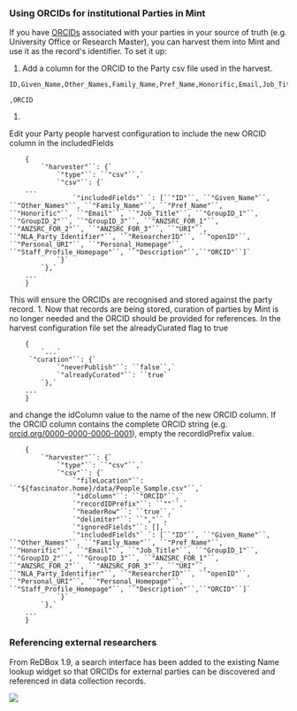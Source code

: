 ### []()Using ORCIDs for institutional Parties in Mint

If you have [ORCIDs](http://orcid.org/) associated with your parties in your source of truth (e.g. University Office or Research Master), you can harvest them into Mint and use it as the record's identifier. To set it up:
1. Add a column for the ORCID to the Party csv file used in the harvest.
```
ID,Given_Name,Other_Names,Family_Name,Pref_Name,Honorific,Email,Job_Title,GroupID_1,GroupID_2,GroupID_3,ANZSRC_FOR_1,ANZSRC_FOR_2,ANZSRC_FOR_3,URI,NLA_Party_Identifier,ResearcherID,openID,Personal_URI,Personal_Homepage,Staff_Profile_Homepage,Description
```
```
,ORCID
```

1. 
Edit your Party people harvest configuration to include the new ORCID column in the includedFields





        {
            `"harvester"``: {`
                `"type"``: ``"csv"``,`
                `"csv"``: {`
        ...
                    `"includedFields"` `: [``"ID"``, ``"Given_Name"``, ``"Other_Names"``, ``"Family_Name"``, ``"Pref_Name"``, ``"Honorific"``, ``"Email"``, ``"Job_Title"``, ``"GroupID_1"``, ``"GroupID_2"``, ``"GroupID_3"``, ``"ANZSRC_FOR_1"``, ``"ANZSRC_FOR_2"``, ``"ANZSRC_FOR_3"``, ``"URI"``, ``"NLA_Party_Identifier"``, ``"ResearcherID"``, ``"openID"``, ``"Personal_URI"``, ``"Personal_Homepage"``, ``"Staff_Profile_Homepage"``, ``"Description"``,``"ORCID"``]`
                `}`
            `},`
        ...
        }
This will ensure the ORCIDs are recognised and stored against the party record.
1. 
Now that records are being stored, curation of parties by Mint is no longer needed and the ORCID should be provided for references. In the harvest configuration file set the alreadyCurated flag to true





        {
            `...`
         `"curation"``: {`
                `"neverPublish"``: ``false``,`
                `"alreadyCurated"``: ``true`
            `},`
        ...
        }
and change the idColumn value to the name of the new ORCID column. If the ORCID column contains the complete ORCID string (e.g. [orcid.org/0000-0000-0000-0001](http://orcid.org/0000-0000-0000-0001)), empty the recordIdPrefix value.





        {
            `"harvester"``: {`
                `"type"``: ``"csv"``,`
                `"csv"``: {`
                    `"fileLocation"``: ``"${fascinator.home}/data/People_Sample.csv"``,`
                    `"idColumn"``: ``"ORCID"``,`
                    `"recordIDPrefix"``: ``""``,`
                    `"headerRow"``: ``true``,`
                    `"delimiter"``: ``","``,`
                    `"ignoredFields"``: [],`
                    `"includedFields"` `: [``"ID"``, ``"Given_Name"``, ``"Other_Names"``, ``"Family_Name"``, ``"Pref_Name"``, ``"Honorific"``, ``"Email"``, ``"Job_Title"``, ``"GroupID_1"``, ``"GroupID_2"``, ``"GroupID_3"``, ``"ANZSRC_FOR_1"``, ``"ANZSRC_FOR_2"``, ``"ANZSRC_FOR_3"``, ``"URI"``, ``"NLA_Party_Identifier"``, ``"ResearcherID"``, ``"openID"``, ``"Personal_URI"``, ``"Personal_Homepage"``, ``"Staff_Profile_Homepage"``, ``"Description"``,``"ORCID"``]`
                `}`
            `},`
        ...
        }
### []()Referencing external researchers

From ReDBox 1.9, a search interface has been added to the existing Name lookup widget so that ORCIDs for external parties can be discovered and referenced in data collection records.

![](https://qcifltd.atlassian.net/wiki/download/attachments/110886921/Screen%20Shot%202016-11-22%20at%204.06.57%20pm.png?version=1&modificationDate=1479793275518&cacheVersion=1&api=v2)